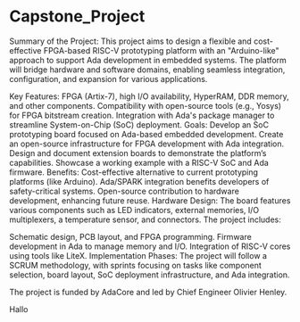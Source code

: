 # Capstone_Project
Summary of the Project:
This project aims to design a flexible and cost-effective FPGA-based RISC-V prototyping platform with an "Arduino-like" approach to support Ada development in embedded systems. The platform will bridge hardware and software domains, enabling seamless integration, configuration, and expansion for various applications.

Key Features:
FPGA (Artix-7), high I/O availability, HyperRAM, DDR memory, and other components.
Compatibility with open-source tools (e.g., Yosys) for FPGA bitstream creation.
Integration with Ada's package manager to streamline System-on-Chip (SoC) deployment.
Goals:
Develop an SoC prototyping board focused on Ada-based embedded development.
Create an open-source infrastructure for FPGA development with Ada integration.
Design and document extension boards to demonstrate the platform’s capabilities.
Showcase a working example with a RISC-V SoC and Ada firmware.
Benefits:
Cost-effective alternative to current prototyping platforms (like Arduino).
Ada/SPARK integration benefits developers of safety-critical systems.
Open-source contribution to hardware development, enhancing future reuse.
Hardware Design:
The board features various components such as LED indicators, external memories, I/O multiplexers, a temperature sensor, and connectors. The project includes:

Schematic design, PCB layout, and FPGA programming.
Firmware development in Ada to manage memory and I/O.
Integration of RISC-V cores using tools like LiteX.
Implementation Phases:
The project will follow a SCRUM methodology, with sprints focusing on tasks like component selection, board layout, SoC deployment infrastructure, and Ada integration.

The project is funded by AdaCore and led by Chief Engineer Olivier Henley.

Hallo
